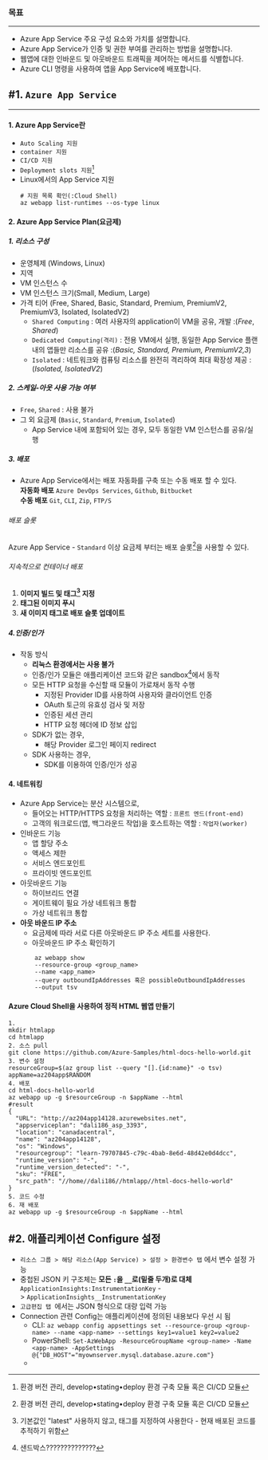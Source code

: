 ### 목표
---
- Azure App Service 주요 구성 요소와 가치를 설명합니다.
- Azure App Service가 인증 및 권한 부여를 관리하는 방법을 설명합니다.
- 웹앱에 대한 인바운드 및 아웃바운드 트래픽을 제어하는 메서드를 식별합니다.
- Azure CLI 명령을 사용하여 앱을 App Service에 배포합니다.
## #1. `Azure App Service`
---
#### 1. Azure App Service란
- `Auto Scaling 지원`
- `container 지원`
- `CI/CD 지원`
- `Deployment slots 지원`[^1]
- Linux에서의 App Service 지원
	```
	# 지원 목록 확인(:Cloud Shell)
	az webapp list-runtimes --os-type linux
	```
#### 2. Azure App Service Plan(요금제)
##### 1. 리소스 구성
- 운영체제 (Windows, Linux)
- 지역
- VM 인스턴스 수
- VM 인스턴스 크기(Small, Medium, Large)
- 가격 티어 (Free, Shared, Basic, Standard, Premium, PremiumV2, PremiumV3, Isolated, IsolatedV2)
	- `Shared Computing` : 여러 사용자의 application이 VM을 공유, 개발 :(_Free_, _Shared_)
	- `Dedicated Computing(격리)` : 전용 VM에서 실행, 동일한 App Service 플랜 내의 앱들만 리소스를 공유 :(_Basic, Standard, Premium, PremiumV2,3_)
	- `Isolated` : 네트워크와 컴퓨팅 리소스를 완전히 격리하여 최대 확장성 제공 :(_Isolated, IsolatedV2_)
##### 2. 스케일-아웃 사용 가능 여부
- `Free`, `Shared` : 사용 불가
- 그 외 요금제 (`Basic`, `Standard`, `Premium`, `Isolated`)
	- App Service 내에 포함되어 있는 경우, 모두 동일한 VM 인스턴스를 공유/실행
##### 3. 배포
- Azure App Service에서는 배포 자동화를 구축 또는 수동 배포 할 수 있다.    
**자동화 배포** `Azure DevOps Services`, `Github`, `Bitbucket`    
**수동 배포** `Git`, `CLI`, `Zip`, `FTP/S`    
###### 배포 슬롯
Azure App Service - `Standard` 이상 요금제 부터는 배포 슬롯[^1]을 사용할 수 있다.
###### 지속적으로 컨테이너 배포
1. **이미지 빌드 및 태그[^2] 지정**
2. **태그된 이미지 푸시**
3. **새 이미지 태그로 배포 슬롯 업데이트**
##### 4.인증/인가
- 작동 방식
	- __리눅스 환경에서는 사용 불가__
	- 인증/인가 모듈은 애플리케이션 코드와 같은 sandbox[^3]에서 동작
	- 모든 HTTP 요청을 수신할 때 모듈이 가로채서 동작 수행
		- 지정된 Provider ID를 사용하여 사용자와 클라이언트 인증
		- OAuth 토근의 유효성 검사 및 저장
		- 인증된 세션 관리
		- HTTP 요청 헤더에 ID 정보 삽입
	- SDK가 없는 경우,
		- 해당 Provider 로그인 페이지 redirect
	- SDK 사용하는 경우,
		- SDK를 이용하여 인증/인가 성공

#### 4. 네트워킹
- Azure App Service는 분산 시스템으로, 
	- 들어오는 HTTP/HTTPS 요청을 처리하는 역할 : `프론트 엔드(front-end)`
	- 고객의 워크로드(앱, 백그라운드 작업)을 호스트하는 역할 : `작업자(worker)`
- 인바운드 기능
	- 앱 할당 주소
	- 액세스 제한
	- 서비스 엔드포인트
	- 프라이빗 엔드포인트
- 아웃바운드 기능
	- 하이브리드 연결
	- 게이트웨이 필요 가상 네트워크 통합
	- 가상 네트워크 통합
- **아웃 바운드 IP 주소**
	- 요금제에 따라 서로 다른 아웃바운드 IP 주소 세트를 사용한다.
	- 아웃바운드 IP 주소 확인하기
	```
		az webapp show
		--resource-group <group_name>
		--name <app_name>
		--query outboundIpAddresses 혹은 possibleOutboundIpAddresses
		--output tsv
	```

[^1]: 환경 버전 관리, develop•stating•deploy 환경 구축 모듈 혹은 CI/CD 모듈
[^2]: 기본값인 "latest" 사용하지 않고, 태그를 지정하여 사용한다 - 현재 배포된 코드를 추적하기 위함
[^3]: 샌드박스??????????????

#### Azure Cloud Shell을 사용하여 정적 HTML 웹앱 만들기
```
1.
mkdir htmlapp
cd htmlapp
2. 소스 pull
git clone https://github.com/Azure-Samples/html-docs-hello-world.git
3. 변수 설정
resourceGroup=$(az group list --query "[].{id:name}" -o tsv)
appName=az204app$RANDOM
4. 배포
cd html-docs-hello-world
az webapp up -g $resourceGroup -n $appName --html
#result
{
  "URL": "http://az204app14128.azurewebsites.net",
  "appserviceplan": "dali186_asp_3393",
  "location": "canadacentral",
  "name": "az204app14128",
  "os": "Windows",
  "resourcegroup": "learn-79707845-c79c-4bab-8e6d-48d42e0d4dcc",
  "runtime_version": "-",
  "runtime_version_detected": "-",
  "sku": "FREE",
  "src_path": "//home//dali186//htmlapp//html-docs-hello-world"
}
5. 코드 수정
6. 재 배포
az webapp up -g $resourceGroup -n $appName --html
```
## #2. 애플리케이션 Configure 설정
-  `리소스 그룹 > 해당 리소스(App Service) > 설정 > 환경변수 탭` 에서 변수 설정 가능
- 중첩된 JSON 키 구조체는 **모든 `:`을 `__`로(밑줄 두개)로 대체** `ApplicationInsights:InstrumentationKey` -> `ApplicationInsights__InstrumentationKey`
- `고급편집 탭 `에서는 JSON 형식으로 대량 입력 가능
- Connection 관련 Config는 애플리케이션에 정의된 내용보다 우선 시 됨
	- CLI: ```az webapp config appsettings set --resource-group <group-name> --name <app-name> --settings key1=value1 key2=value2```
	- PowerShell: 
		```Set-AzWebApp -ResourceGroupName <group-name> -Name <app-name> -AppSettings @{"DB_HOST"="myownserver.mysql.database.azure.com"}```
	- 
